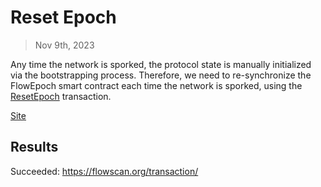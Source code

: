 # Reset Epoch

> Nov 9th, 2023

Any time the network is sporked, the protocol state is manually initialized via the bootstrapping process.
Therefore, we need to re-synchronize the FlowEpoch smart contract each time the network is sporked, using the [ResetEpoch](../../../../templates/reset_epoch_with_end_staking_auction.cdc) transaction.

[Site](https://flow-multisig-git-service-account-onflow.vercel.app/mainnet?type=serviceAccount&name=reset_epoch.cdc&param=%5B%20%09%7B%20%09%09%22type%22:%22UInt64%22,%20%09%09%22value%22:%22100%22%20%09%7D,%20%09%7B%20%09%09%22type%22:%22String%22,%20%09%09%22value%22:%22b976876c61579eff5e95af815c78618a%22%20%09%7D,%20%09%7B%20%09%09%22type%22:%22UInt64%22,%20%09%09%22value%22:%220%22%20%09%7D,%20%09%7B%20%09%09%22type%22:%22UInt64%22,%20%09%09%22value%22:%22459999%22%20%09%7D,%20%09%7B%20%09%09%22type%22:%22UInt64%22,%20%09%09%22value%22:%22482999%22%20%09%7D%20%5D&acct=e467b9dd11fa00df&limit=1000000)

## Results

Succeeded:
https://flowscan.org/transaction/


